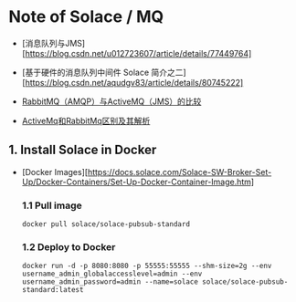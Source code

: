 # Note of Solace / MQ

- [消息队列与JMS][https://blog.csdn.net/u012723607/article/details/77449764]

- [基于硬件的消息队列中间件 Solace 简介之二][https://blog.csdn.net/aqudgv83/article/details/80745222]

- [RabbitMQ（AMQP）与ActiveMQ（JMS）的比较](https://blog.csdn.net/u013905744/article/details/80538937)

- [ActiveMq和RabbitMq区别及其解析](https://blog.csdn.net/CLG_CSDN/article/details/90021459)

## 1. Install Solace in Docker

- [Docker Images][https://docs.solace.com/Solace-SW-Broker-Set-Up/Docker-Containers/Set-Up-Docker-Container-Image.htm]

  ### 1.1 Pull image

  ```linux
  docker pull solace/solace-pubsub-standard
  ```

  ### 1.2 Deploy to Docker

  ```linux
  docker run -d -p 8080:8080 -p 55555:55555 --shm-size=2g --env username_admin_globalaccesslevel=admin --env username_admin_password=admin --name=solace solace/solace-pubsub-standard:latest
  ```

  